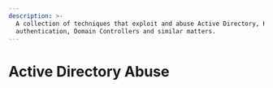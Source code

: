 ```yaml
---
description: >-
  A collection of techniques that exploit and abuse Active Directory, Kerberos
  authentication, Domain Controllers and similar matters.
---
```


# Active Directory Abuse


